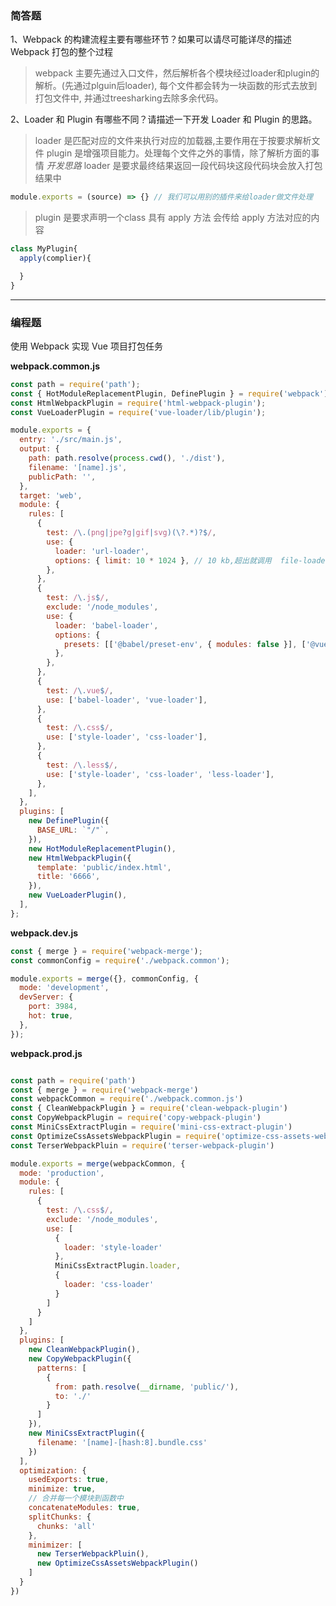 
### 简答题

1、Webpack 的构建流程主要有哪些环节？如果可以请尽可能详尽的描述 Webpack 打包的整个过程
> webpack 主要先通过入口文件，然后解析各个模块经过loader和plugin的解析。(先通过plguin后loader), 每个文件都会转为一块函数的形式去放到打包文件中, 并通过treesharking去除多余代码。

2、Loader 和 Plugin 有哪些不同？请描述一下开发 Loader 和 Plugin 的思路。

> loader 是匹配对应的文件来执行对应的加载器,主要作用在于按要求解析文件
> plugin 是增强项目能力。处理每个文件之外的事情，除了解析方面的事情
*开发思路*
> loader 是要求最终结果返回一段代码块这段代码块会放入打包结果中

```javascript
module.exports = (source) => {} // 我们可以用别的插件来给loader做文件处理
```

> plugin 是要求声明一个class 具有 apply 方法
会传给 apply 方法对应的内容

```javascript
class MyPlugin{
  apply(complier){

  }
}
```

---

### 编程题

使用 Webpack 实现 Vue 项目打包任务

__webpack.common.js__
``` javascript
const path = require('path');
const { HotModuleReplacementPlugin, DefinePlugin } = require('webpack');
const HtmlWebpackPlugin = require('html-webpack-plugin');
const VueLoaderPlugin = require('vue-loader/lib/plugin');

module.exports = {
  entry: './src/main.js',
  output: {
    path: path.resolve(process.cwd(), './dist'),
    filename: '[name].js',
    publicPath: '',
  },
  target: 'web',
  module: {
    rules: [
      {
        test: /\.(png|jpe?g|gif|svg)(\?.*)?$/,
        use: {
          loader: 'url-loader',
          options: { limit: 10 * 1024 }, // 10 kb,超出就调用  file-loader
        },
      },
      {
        test: /\.js$/,
        exclude: '/node_modules',
        use: {
          loader: 'babel-loader',
          options: {
            presets: [['@babel/preset-env', { modules: false }], ['@vue/babel-preset-app']],
          },
        },
      },
      {
        test: /\.vue$/,
        use: ['babel-loader', 'vue-loader'],
      },
      {
        test: /\.css$/,
        use: ['style-loader', 'css-loader'],
      },
      {
        test: /\.less$/,
        use: ['style-loader', 'css-loader', 'less-loader'],
      },
    ],
  },
  plugins: [
    new DefinePlugin({
      BASE_URL: `"/"`,
    }),
    new HotModuleReplacementPlugin(),
    new HtmlWebpackPlugin({
      template: 'public/index.html',
      title: '6666',
    }),
    new VueLoaderPlugin(),
  ],
};
```

__webpack.dev.js__

```javascript
const { merge } = require('webpack-merge');
const commonConfig = require('./webpack.common');

module.exports = merge({}, commonConfig, {
  mode: 'development',
  devServer: {
    port: 3984,
    hot: true,
  },
});

```

__webpack.prod.js__
```javascript

const path = require('path')
const { merge } = require('webpack-merge')
const webpackCommon = require('./webpack.common.js')
const { CleanWebpackPlugin } = require('clean-webpack-plugin')
const CopyWebpackPlugin = require('copy-webpack-plugin')
const MiniCssExtractPlugin = require('mini-css-extract-plugin')
const OptimizeCssAssetsWebpackPlugin = require('optimize-css-assets-webpack-plugin')
const TerserWebpackPluin = require('terser-webpack-plugin')

module.exports = merge(webpackCommon, {
  mode: 'production',
  module: {
    rules: [
      {
        test: /\.css$/,
        exclude: '/node_modules',
        use: [
          {
            loader: 'style-loader'
          },
          MiniCssExtractPlugin.loader,
          {
            loader: 'css-loader'
          }
        ]
      }
    ]
  },
  plugins: [
    new CleanWebpackPlugin(),
    new CopyWebpackPlugin({
      patterns: [
        {
          from: path.resolve(__dirname, 'public/'),
          to: './'
        }
      ]
    }),
    new MiniCssExtractPlugin({
      filename: '[name]-[hash:8].bundle.css'
    })
  ],
  optimization: {
    usedExports: true,
    minimize: true,
    // 合并每一个模块到函数中
    concatenateModules: true,
    splitChunks: {
      chunks: 'all'
    },
    minimizer: [
      new TerserWebpackPluin(),
      new OptimizeCssAssetsWebpackPlugin()
    ]
  }
})

```